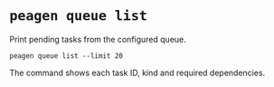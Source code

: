 # `peagen queue list`

Print pending tasks from the configured queue.

```console
peagen queue list --limit 20
```

The command shows each task ID, kind and required dependencies.
